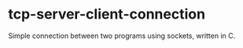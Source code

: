 # tcp-server-client-connection

Simple connection between two programs using sockets, written in C.
